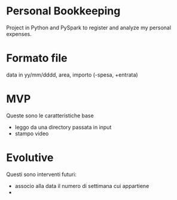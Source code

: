 # Personal Bookkeeping
Project in Python and PySpark to register and analyze my personal expenses.


# Formato file

data in yy/mm/dddd, area, importo (-spesa, +entrata)


# MVP
Queste sono le caratteristiche base
 * leggo da una directory passata in input
 * stampo video
 
# Evolutive
Questi sono interventi futuri:

* associo alla data il numero di settimana cui appartiene
* 

